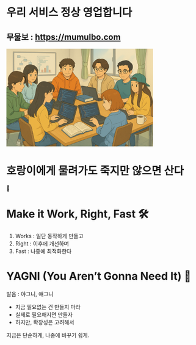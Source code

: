 # 우리 서비스 정상 영업합니다

## 무물보 : https://mumulbo.com

<img alt="스터디_이미지.png" height="256" src="%EC%8A%A4%ED%84%B0%EB%94%94_%EC%9D%B4%EB%AF%B8%EC%A7%80.png" width="384"/>

# 호랑이에게 물려가도 죽지만 않으면 산다

🐯

# Make it Work, Right, Fast 🛠️

1. Works : 일단 동작하게 만들고
2. Right : 이후에 개선하며
3. Fast : 나중에 최적화한다

# YAGNI (You Aren’t Gonna Need It) 🚫

발음 : 야그니, 얘그니

- 지금 필요없는 건 만들지 마라
- 실제로 필요해지면 만들자
- 하지만, 확장성은 고려해서

지금은 단순하게, 나중에 바꾸기 쉽게.